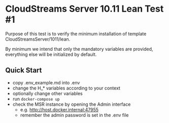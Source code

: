 # CloudStreams Server 10.11 Lean Test #1

Purpose of this test is to verify the minimum installation of template CloudStreamsServer/1011/lean.

By minimum we intend that only the mandatory variables are provided, everything else will be initialized by default.

## Quick Start

- copy .env_example.md into .env
- change the H_* variables according to your context
- optionally change other variables
- run `docker-compose up`
- check the MSR instance by opening the Admin interface
  - e.g. http://host.docker.internal:47955
  - remember the admin password is set in the .env file

